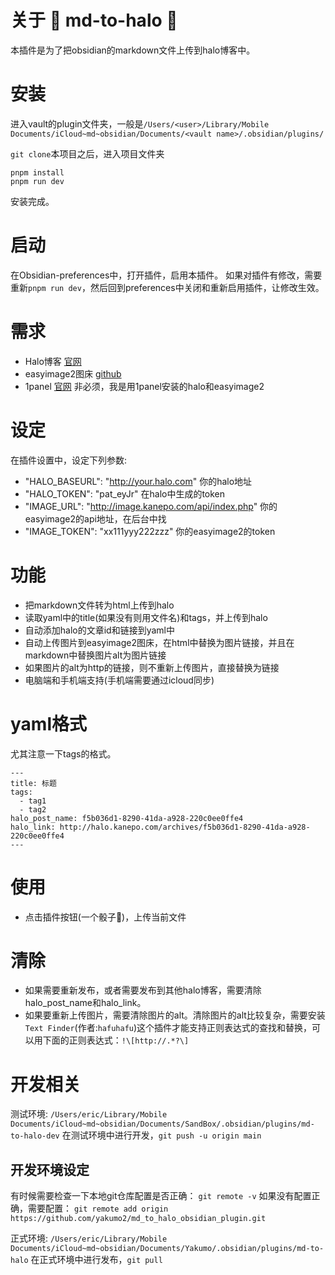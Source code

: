 # 关于 🎲 md-to-halo 🎲

本插件是为了把obsidian的markdown文件上传到halo博客中。

# 安装

进入vault的plugin文件夹，一般是`/Users/<user>/Library/Mobile Documents/iCloud~md~obsidian/Documents/<vault name>/.obsidian/plugins/`

`git clone`本项目之后，进入项目文件夹

```
pnpm install
pnpm run dev
```
安装完成。

# 启动

在Obsidian-preferences中，打开插件，启用本插件。
如果对插件有修改，需要重新`pnpm run dev`，然后回到preferences中关闭和重新启用插件，让修改生效。

# 需求

- Halo博客 [官网](https://www.halo.run/)
- easyimage2图床 [github](https://github.com/icret/EasyImages2.0)
- 1panel [官网](https://1panel.cn/) 非必须，我是用1panel安装的halo和easyimage2

# 设定

在插件设置中，设定下列参数:
- "HALO_BASEURL": "http://your.halo.com" 你的halo地址
- "HALO_TOKEN": "pat_eyJr" 在halo中生成的token
- "IMAGE_URL": "http://image.kanepo.com/api/index.php" 你的easyimage2的api地址，在后台中找
- "IMAGE_TOKEN": "xx111yyy222zzz" 你的easyimage2的token

# 功能

- 把markdown文件转为html上传到halo
- 读取yaml中的title(如果没有则用文件名)和tags，并上传到halo
- 自动添加halo的文章id和链接到yaml中
- 自动上传图片到easyimage2图床，在html中替换为图片链接，并且在markdown中替换图片alt为图片链接
- 如果图片的alt为http的链接，则不重新上传图片，直接替换为链接
- 电脑端和手机端支持(手机端需要通过icloud同步)

# yaml格式

尤其注意一下tags的格式。
```
---
title: 标题
tags:
  - tag1
  - tag2
halo_post_name: f5b036d1-8290-41da-a928-220c0ee0ffe4
halo_link: http://halo.kanepo.com/archives/f5b036d1-8290-41da-a928-220c0ee0ffe4
---
```

# 使用

- 点击插件按钮(一个骰子🎲)，上传当前文件

# 清除
- 如果需要重新发布，或者需要发布到其他halo博客，需要清除halo_post_name和halo_link。
- 如果要重新上传图片，需要清除图片的alt。清除图片的alt比较复杂，需要安装`Text Finder`(作者:`hafuhafu`)这个插件才能支持正则表达式的查找和替换，可以用下面的正则表达式：`!\[http://.*?\]`

# 开发相关

测试环境: `/Users/eric/Library/Mobile Documents/iCloud~md~obsidian/Documents/SandBox/.obsidian/plugins/md-to-halo-dev`
在测试环境中进行开发，`git push -u origin main`

## 开发环境设定
有时候需要检查一下本地git仓库配置是否正确：
`git remote -v`
如果没有配置正确，需要配置：
`git remote add origin https://github.com/yakumo2/md_to_halo_obsidian_plugin.git`


正式环境: `/Users/eric/Library/Mobile Documents/iCloud~md~obsidian/Documents/Yakumo/.obsidian/plugins/md-to-halo`
在正式环境中进行发布，`git pull`
